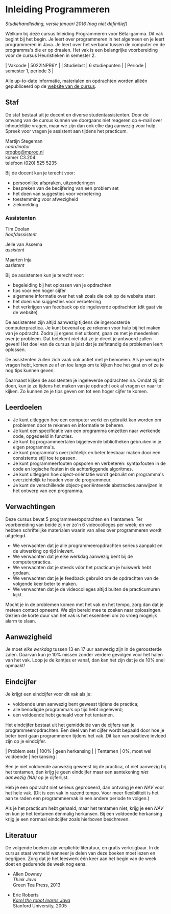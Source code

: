 # Inleiding Programmeren

*Studiehandleiding, versie januari 2016 (nog niet definitief)*

Welkom bij deze cursus Inleiding Programmeren voor Bèta-gamma. Dit vak begint bij het begin. Je
leert over programmeren in het algemeen en je leert programmeren in Java. Je leert over het verband
tussen de computer en de programma's die er op draaien. Het vak is een belangrijke voorbereiding
voor de cursus Heuristieken in semester 2.

| Vakcode    | 5022INPR6Y            |
| Studielast | 6 studiepunten        |
| Periode    | semester 1, periode 3 |

Alle up-to-date informatie, materialen en opdrachten worden alléén gepubliceerd op de [website van de cursus](https://progbg.mprog.nl/).

## Staf

De staf bestaat uit je docent en diverse studentassistenten. Door de omvang van de cursus kunnen we
doorgaans niet reageren op e-mail over inhoudelijke vragen, maar we zijn dan ook elke dag aanwezig
voor hulp. Spreek voor vragen je assistent aan tijdens het practicum.

Martijn Stegeman  
*coördinator*  
progbg@mprog.nl  
kamer C3.204  
telefoon (020) 525 5235

Bij de docent kun je terecht voor:

* persoonlijke afspraken, uitzonderingen
* bespreken van de becijfering van een problem set
* het doen van suggesties voor verbetering
* toestemming voor afwezigheid
* ziekmelding

### Assistenten

Tim Doolan  
*hoofdassistent*

Jelle van Assema  
*assistent*

Maarten Inja  
*assistent*

Bij de assistenten kun je terecht voor:

* begeleiding bij het oplossen van je opdrachten
* tips voor een hoger cijfer
* algemene informatie over het vak zoals die ook op de website staat
* het doen van suggesties voor verbetering
* het verkrijgen van feedback op de ingeleverde opdrachten (dit gaat via de website)

De assistenten zijn altijd aanwezig tijdens de ingeroosterde computerpractica.
Je kunt bovenal op ze rekenen voor hulp bij het maken van je opdracht. Zodra
jij ergens niet uitkomt, gaan ze met je meedenken over je probleem. Dat
betekent niet dat ze je direct je antwoord zullen geven! Het doel van de cursus
is juist dat je zelfstandig de problemen leert oplossen.

De assistenten zullen zich vaak ook actief met je bemoeien. Als je weinig te
vragen hebt, komen ze af en toe langs om te kijken hoe het gaat en of ze je nog
tips kunnen geven.

Daarnaast kijken de assistenten je ingeleverde opdrachten na. Omdat zij dit
doen, kun je ze tijdens het maken van je opdracht ook al vragen er naar te
kijken. Zo kunnen ze je tips geven om tot een hoger cijfer te komen.

## Leerdoelen

* Je kunt uitleggen hoe een computer werkt en gebruikt kan worden om problemen
  door te rekenen en informatie te beheren.
* Je kunt een specificatie van een programma omzetten naar werkende code,
  opgedeeld in functies.
* Je kunt bij programmeertalen bijgeleverde bibliotheken gebruiken in je eigen
  programma's.
* Je kunt programma's overzichtelijk en beter leesbaar maken door een
  consistente stijl toe te passen.
* Je kunt programmeerfouten opsporen en verbeteren: syntaxfouten in de code en
  logische fouten in de achterliggende algoritmes.
* Je kunt uitleggen hoe object-oriëntatie wordt gebruikt om programma's
  overzichtelijk te houden voor de programmeur.
* Je kunt de verschillende object-georiënteerde abstracties aanwijzen in het
  ontwerp van een programma.

## Verwachtingen

Deze cursus bevat 5 programmeeropdrachten en 1 tentamen. Ter voorbereiding
van beide zijn er zo'n 6 videocolleges per week; en we hebben schriftelijke
materialen waarin van alles over programmeren wordt uitgelegd.

* We verwachten dat je alle programmeeropdrachten serieus aanpakt en de uitwerking op tijd inlevert.
* We verwachten dat je elke werkdag aanwezig bent bij de computerpractica.
* We verwachten dat je steeds vóór het practicum je huiswerk hebt gedaan.
* We verwachten dat je je feedback gebruikt om de opdrachten van de volgende keer beter te maken.
* We verwachten dat je de videocolleges altijd buiten de practicumuren kijkt.

Mocht je in de problemen komen met het vak en het tempo, zorg dan dat je meteen contact opneemt. We
zijn bereid mee te zoeken naar oplossingen. Gezien de korte duur van het vak is het essentieel om
zo vroeg mogelijk alarm te slaan.

## Aanwezigheid

Je moet *elke werkdag* tussen 13 en 17 uur aanwezig zijn in de geroosterde zalen. Daarvan kun je 10% missen zonder verdere gevolgen voor het halen van het vak. Loop je de kantjes er vanaf, dan kan het zijn dat je de 10% snel opmaakt!

## Eindcijfer

Je krijgt een eindcijfer voor dit vak als je:

* voldoende uren aanwezig bent geweest tijdens de practica;
* alle benodigde programma's op tijd hebt ingeleverd;
* een voldoende hebt gehaald voor het tentamen.

Het eindcijfer bestaat uit het gemiddelde van de cijfers van je programmeeropdrachten. Een deel van
het cijfer wordt bepaald door hoe je beter bent gaan programmeren tijdens het vak. Dit kan van
positieve invloed zijn op je eindcijfer.

| Problem sets    | 100%                   | geen herkansing   |
| Tentamen        | 0%, moet wel voldoende | herkansing        |

Ben je niet voldoende aanwezig geweest bij de practica, of niet aanwezig bij het tentamen, dan
krijg je geen eindcijfer maar een aantekening *niet aanwezig (NA)* op je cijferlijst.

Heb je een opdracht niet serieus geprobeerd, dan ontvang je een *NAV* voor het hele vak. (Dit is een vak in razend tempo. Voor meer flexibiliteit is het aan te raden een programmeervak in een andere periode te volgen.)

Als je het practicum hebt gehaald, maar het tentamen niet, krijg je een *NAV* en kun je het
tentamen éénmalig herkansen. Bij een voldoende herkansing krijg je een normaal eindcijfer zoals hierboven beschreven.

## Literatuur

De volgende boeken zijn verplichte literatuur, en gratis verkrijgbaar. In de cursus staat vermeld
wanneer je delen van deze boeken moet lezen en begrijpen. Zorg dat je het leeswerk één keer aan het
begin van de week doet en gedurende de week nog eens.

* Allen Downey  
  *Think Java*  
  Green Tea Press, 2013  

* Eric Roberts  
  *[Karel the robot learns Java](http://cs106a.stanford.edu/book/karel-the-robot-learns-java.pdf)*  
  Stanford University, 2005  
